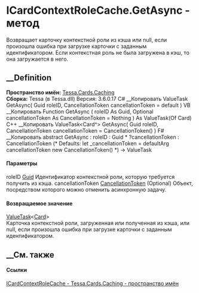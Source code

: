 # ICardContextRoleCache.GetAsync - метод
Возвращает карточку контекстной роли из кэша или null, если произошла ошибка
при загрузке карточки с заданным идентификатором. Если контекстная роль не
была загружена в кэш, то она загружается в него.
## __Definition
 **Пространство имён:** [Tessa.Cards.Caching](N_Tessa_Cards_Caching.htm)  
 **Сборка:** Tessa (в Tessa.dll) Версия: 3.6.0.17
C# __Копировать
     ValueTask<Card> GetAsync(
    	Guid roleID,
    	CancellationToken cancellationToken = default
    )
VB __Копировать
     Function GetAsync ( 
    	roleID As Guid,
    	Optional cancellationToken As CancellationToken = Nothing
    ) As ValueTask(Of Card)
C++ __Копировать
     ValueTask<Card^> GetAsync(
    	Guid roleID, 
    	CancellationToken cancellationToken = CancellationToken()
    )
F# __Копировать
     abstract GetAsync : 
            roleID : Guid * 
            ?cancellationToken : CancellationToken 
    (* Defaults:
            let _cancellationToken = defaultArg cancellationToken new CancellationToken()
    *)
    -> ValueTask<Card> 
#### Параметры
roleID [Guid](https://learn.microsoft.com/dotnet/api/system.guid)
    Идентификатор контекстной роли, которую требуется получить из кэша.
cancellationToken
[CancellationToken](https://learn.microsoft.com/dotnet/api/system.threading.cancellationtoken)
(Optional)
    Объект, посредством которого можно отменить асинхронную задачу.
#### Возвращаемое значение
[ValueTask](https://learn.microsoft.com/dotnet/api/system.threading.tasks.valuetask-1)<[Card](T_Tessa_Cards_Card.htm)>  
Карточка контекстной роли, загруженная или полученная из кэша, или null, если
произошла ошибка при загрузке карточки с заданным идентификатором.
## __См. также
#### Ссылки
[ICardContextRoleCache - ](T_Tessa_Cards_Caching_ICardContextRoleCache.htm)
[Tessa.Cards.Caching - пространство имён](N_Tessa_Cards_Caching.htm)
